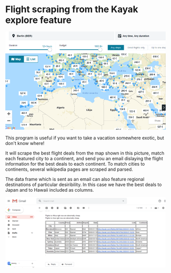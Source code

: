 # Flight scraping from the Kayak explore feature

![Kayak explore](kayak.png)

This program is useful if you want to take a vacation somewhere exotic, but don't know where!

It will scrape the best flight deals from the map shown in this picture, match each featured city to a continent, and send you an email dislaying the flight information for the best deals to each continent. To match cities to continents, several wikipedia pages are scraped and parsed.

The data frame which is sent as an email can also feature regional destinations of particular desiribility. In this case we have the best deals to Japan and to Hawaii included as columns.

![The generated email](email.png)
